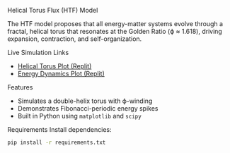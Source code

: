 Helical Torus Flux (HTF) Model

The HTF model proposes that all energy-matter systems evolve through a fractal, helical torus that resonates at the Golden Ratio (ϕ ≈ 1.618), driving expansion, contraction, and self-organization.

Live Simulation Links
- [Helical Torus Plot (Replit)](https://replit.com/@YourName/HTF-Torus-Simulator)
- [Energy Dynamics Plot (Replit)](https://replit.com/@YourName/HTF-Energy-Dynamics)

Features
- Simulates a double-helix torus with ϕ-winding
- Demonstrates Fibonacci-periodic energy spikes
- Built in Python using `matplotlib` and `scipy`

Requirements
Install dependencies:
```bash
pip install -r requirements.txt
